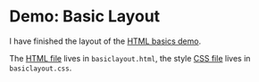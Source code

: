 # Demo: Basic Layout
I have finished the layout of the [HTML basics demo](basichtml.md).

The [HTML file](basiclayout.html) lives in `basiclayout.html`, the style [CSS file](basiclayout.css) lives in `basiclayout.css`.
